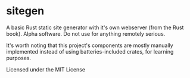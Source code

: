 # sitegen

A basic Rust static site generator with it's own webserver (from the Rust book).
Alpha software. Do not use for anything remotely serious.

It's worth noting that this project's components are mostly manually implemented instead of using batteries-included crates, for learning purposes.

Licensed under the MIT License
